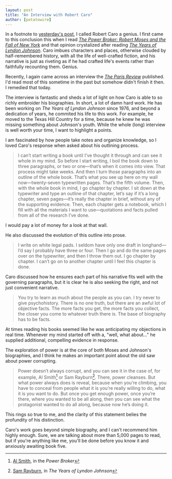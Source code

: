 ```yaml
---
layout: post
title: "An Interview with Robert Caro"
author: [potatowire]
---
```


In a footnote to [yesterday's post](https://with.thegra.in/excuses-for-the-birds), I called Robert Caro a genius. I first came to this conclusion this when I read [*The Power Broker: Robert Moses and the Fall of New York*](http://www.amazon.com/dp/0394720245/?tag=potatowire-20) and that opinion crystalized after reading [*The Years of Lyndon Johnson*](https://en.wikipedia.org/wiki/The_Years_of_Lyndon_Johnson). Caro imbues characters and places, otherwise clouded by half-remembered history, with all the life of well-crafted fiction, and his narrative is just as riveting as if he had crafted life's events rather than faithfully recounting them. Genius.

Recently, I again came across an interview the [*The Paris Review*](https://www.theparisreview.org/interviews/6442/robert-caro-the-art-of-biography-no-5-robert-caro) published. I'd read most of this sometime in the past but somehow didn't finish it then. I remedied that today.

The interview is fantastic and sheds a lot of light on how Caro is able to so richly embroider his biographies. In short, a lot of damn hard work. He has been working on *The Years of Lyndon Johnson* since 1976, and beyond a dedication of years, he commited his life to this work. For example, he moved to the Texas Hill Country for a time, because he knew he was missing something about Johnson's youth. While the whole (long) interview is well worth your time, I want to highlight a points.

I am fascinated by how people take notes and organize knowledge, so I loved Caro's response when asked about his outlining process.
> I can’t start writing a book until I’ve thought it through and can see it whole in my mind. So before I start writing, I boil the book down to three paragraphs, or two or one—that’s when it comes into view. That process might take weeks. And then I turn those paragraphs into an outline of the whole book. That’s what you see up here on my wall now—twenty-seven typewritten pages. That’s the fifth volume. Then, with the whole book in mind, I go chapter by chapter. I sit down at the typewriter and type an outline of that chapter, let’s say if it’s a long chapter, seven pages—it’s really the chapter in brief, without any of the supporting evidence. Then, each chapter gets a notebook, which I fill with all the materials I want to use—quotations and facts pulled from all of the research I’ve done. 

I would pay a lot of money for a look at that wall.

He also discussed the evolution of this outline into prose.
> I write on white legal pads. I seldom have only one draft in longhand—I’d say I probably have three or four. Then I go and do the same pages over on the typewriter, and then I throw them out. I go chapter by chapter. I can’t go on to another chapter until I feel this chapter is done.

Caro discussed how he ensures each part of his narrative fits well with the governing paragraphs, but it is clear he is also seeking the right, and not  just convenient narrative.
> You try to learn as much about the people as you can. I try never to give psychohistory. There is no one truth, but there are an awful lot of objective facts. The more facts you get, the more facts you collect, the closer you come to whatever truth there is. The base of biography has to be facts. 

At times reading his books seemed like he was anticipating my objections in real time. Whenever my mind started off with a, "well, what about..." he supplied additional, compelling evidence in response.

The exploration of power is at the core of both Moses and Johnson's biographies, and I think he makes an important point about the old saw about power corrupting.
> Power doesn’t ­always corrupt, and you can see it in the case of, for example, Al Smith[^1] or Sam Rayburn[^2]. There, power cleanses. But what power always does is reveal, because when you’re climbing, you have to conceal from people what it is you’re really willing to do, what it is you want to do. But once you get enough power, once you’re there, where you wanted to be all along, then you can see what the protagonist wanted to do all along, because now he’s doing it.

This rings so true to me, and the clarity of this statement belies the profundity of his distinction. 

Caro's work goes beyond simple biography, and I can't recommend him highly enough. Sure, we are talking about more than 5,000 pages to read, but if you're anything like me, you'll be done before you know it and anxiously awaiting book five.

[^1]: [Al Smith](https://en.wikipedia.org/wiki/Al_Smith), in the *Power Broker*

[^2]: [Sam Rayburn](https://en.wikipedia.org/wiki/Sam_Rayburn), in *The Years of Lyndon Johnson*